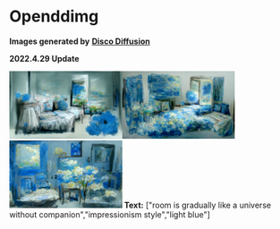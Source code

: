 # Openddimg
**Images generated by** [**Disco Diffusion**](https://github.com/alembics/disco-diffusion)

**2022.4.29 Update**

<img src="img/img01.png" width="40%"><img src="img/img02.png" width="40%"><img src="img/img03.png" width="40%">
**Text:** ["room is gradually like a universe without companion","impressionism style","light blue"]
